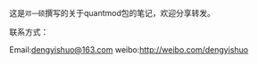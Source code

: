 这是`邓一硕`撰写的关于quantmod包的笔记，欢迎分享转发。

联系方式：

Email:dengyishuo@163.com
weibo:http://weibo.com/dengyishuo
